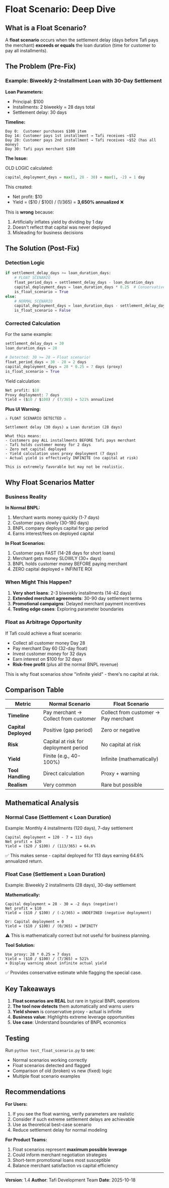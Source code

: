 # Float Scenario: Deep Dive

## What is a Float Scenario?

A **float scenario** occurs when the settlement delay (days before Tafi pays the merchant) **exceeds or equals** the loan duration (time for customer to pay all installments).

## The Problem (Pre-Fix)

### Example: Biweekly 2-Installment Loan with 30-Day Settlement

**Loan Parameters:**
- Principal: $100
- Installments: 2 biweekly = 28 days total
- Settlement delay: 30 days

**Timeline:**
```
Day 0:  Customer purchases $100 item
Day 14: Customer pays 1st installment → Tafi receives ~$52
Day 28: Customer pays 2nd installment → Tafi receives ~$52 (has all money)
Day 30: Tafi pays merchant $100
```

**The Issue:**

OLD LOGIC calculated:
```python
capital_deployment_days = max(1, 28 - 30) = max(1, -2) = 1 day
```

This created:
- Net profit: $10
- Yield = ($10 / $100) / (1/365) = **3,650% annualized** ❌

This is **wrong** because:
1. Artificially inflates yield by dividing by 1 day
2. Doesn't reflect that capital was never deployed
3. Misleading for business decisions

## The Solution (Post-Fix)

### Detection Logic

```python
if settlement_delay_days >= loan_duration_days:
    # FLOAT SCENARIO
    float_period_days = settlement_delay_days - loan_duration_days
    capital_deployment_days = loan_duration_days * 0.25  # Conservative proxy
    is_float_scenario = True
else:
    # NORMAL SCENARIO
    capital_deployment_days = loan_duration_days - settlement_delay_days
    is_float_scenario = False
```

### Corrected Calculation

For the same example:
```python
settlement_delay_days = 30
loan_duration_days = 28

# Detected: 30 >= 28 → Float scenario!
float_period_days = 30 - 28 = 2 days
capital_deployment_days = 28 * 0.25 = 7 days (proxy)
is_float_scenario = True
```

Yield calculation:
```python
Net profit: $10
Proxy deployment: 7 days
Yield = ($10 / $100) / (7/365) = 521% annualized
```

**Plus UI Warning:**
```
⚠️ FLOAT SCENARIO DETECTED ⚠️

Settlement delay (30 days) ≥ Loan duration (28 days)

What this means:
- Customers pay ALL installments BEFORE Tafi pays merchant
- Tafi holds customer money for 2 days
- Zero net capital deployed
- Yield calculation uses proxy deployment (7 days)
- Actual yield is effectively INFINITE (no capital at risk)

This is extremely favorable but may not be realistic.
```

## Why Float Scenarios Matter

### Business Reality

**In Normal BNPL:**
1. Merchant wants money quickly (1-7 days)
2. Customer pays slowly (30-180 days)
3. BNPL company deploys capital for gap period
4. Earns interest/fees on deployed capital

**In Float Scenarios:**
1. Customer pays FAST (14-28 days for short loans)
2. Merchant gets money SLOWLY (30+ days)
3. BNPL holds customer money BEFORE paying merchant
4. ZERO capital deployed = INFINITE ROI

### When Might This Happen?

1. **Very short loans**: 2-3 biweekly installments (14-42 days)
2. **Extended merchant agreements**: 30-90 day settlement terms
3. **Promotional campaigns**: Delayed merchant payment incentives
4. **Testing edge cases**: Exploring parameter boundaries

### Float as Arbitrage Opportunity

If Tafi could achieve a float scenario:
- Collect all customer money Day 28
- Pay merchant Day 60 (32-day float)
- Invest customer money for 32 days
- Earn interest on $100 for 32 days
- **Risk-free profit** (plus all the normal BNPL revenue)

This is why float scenarios show "infinite yield" - there's no capital at risk.

## Comparison Table

| Metric | Normal Scenario | Float Scenario |
|--------|----------------|----------------|
| **Timeline** | Pay merchant → Collect from customer | Collect from customer → Pay merchant |
| **Capital Deployed** | Positive (gap period) | Zero or negative |
| **Risk** | Capital at risk for deployment period | No capital at risk |
| **Yield** | Finite (e.g., 40-100%) | Infinite (mathematically) |
| **Tool Handling** | Direct calculation | Proxy + warning |
| **Realism** | Very common | Rare but possible |

## Mathematical Analysis

### Normal Case (Settlement < Loan Duration)

Example: Monthly 4 installments (120 days), 7-day settlement
```
Capital deployment = 120 - 7 = 113 days
Net profit = $20
Yield = ($20 / $100) / (113/365) = 64.6%
```

✅ This makes sense - capital deployed for 113 days earning 64.6% annualized return.

### Float Case (Settlement ≥ Loan Duration)

Example: Biweekly 2 installments (28 days), 30-day settlement

**Mathematically:**
```
Capital deployment = 28 - 30 = -2 days (negative!)
Net profit = $10
Yield = ($10 / $100) / (-2/365) = UNDEFINED (negative deployment)

Or: Capital deployment = 0
Yield = ($10 / $100) / (0/365) = INFINITY
```

⚠️ This is mathematically correct but not useful for business planning.

**Tool Solution:**
```
Use proxy: 28 * 0.25 = 7 days
Yield = ($10 / $100) / (7/365) = 521%
+ Display warning about infinite actual yield
```

✅ Provides conservative estimate while flagging the special case.

## Key Takeaways

1. **Float scenarios are REAL** but rare in typical BNPL operations
2. **The tool now detects** them automatically and warns users
3. **Yield shown** is conservative proxy - actual is infinite
4. **Business value**: Highlights extreme leverage opportunities
5. **Use case**: Understand boundaries of BNPL economics

## Testing

Run `python test_float_scenario.py` to see:
- Normal scenarios working correctly
- Float scenarios detected and flagged
- Comparison of old (broken) vs new (fixed) logic
- Multiple float scenario examples

## Recommendations

**For Users:**
1. If you see the float warning, verify parameters are realistic
2. Consider if such extreme settlement delays are achievable
3. Use as theoretical best-case scenario
4. Reduce settlement delay for normal modeling

**For Product Teams:**
1. Float scenarios represent **maximum possible leverage**
2. Could inform merchant negotiation strategies
3. Short-term promotional loans most susceptible
4. Balance merchant satisfaction vs capital efficiency

---

**Version**: 1.4
**Author**: Tafi Development Team
**Date**: 2025-10-18
